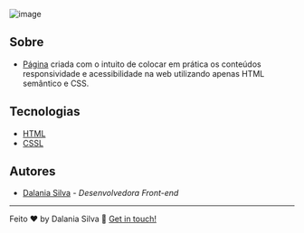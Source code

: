 ![image](https://user-images.githubusercontent.com/65575279/163655998-34a2df23-017b-4d4d-8a00-fafb52749645.png)


## Sobre

* [Página](https://developer.mozilla.org/pt-BR/docs/Web/HTML)
 criada com o intuito de  colocar em prática os conteúdos responsividade e acessibilidade na web utilizando apenas HTML semântico e CSS. 
## Tecnologias


* [HTML](https://developer.mozilla.org/pt-BR/docs/Web/HTML)
* [CSSL](https://developer.mozilla.org/pt-BR/docs/Web/CSS)


##  Autores
* [Dalania Silva](https://github.com/linkParaPerfil) - *Desenvolvedora Front-end*


---

Feito ♥ by Dalania Silva :wave: [Get in touch!](https://www.linkedin.com/in/dalania-silva-851107175/)
